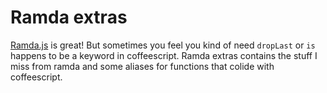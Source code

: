 # Ramda extras

[Ramda.js](http://www.ramdajs.com) is great! But sometimes you feel you kind of need `dropLast` or `is` happens to be a keyword in coffeescript. Ramda extras contains the stuff I miss from ramda and some aliases for functions that colide with coffeescript.

